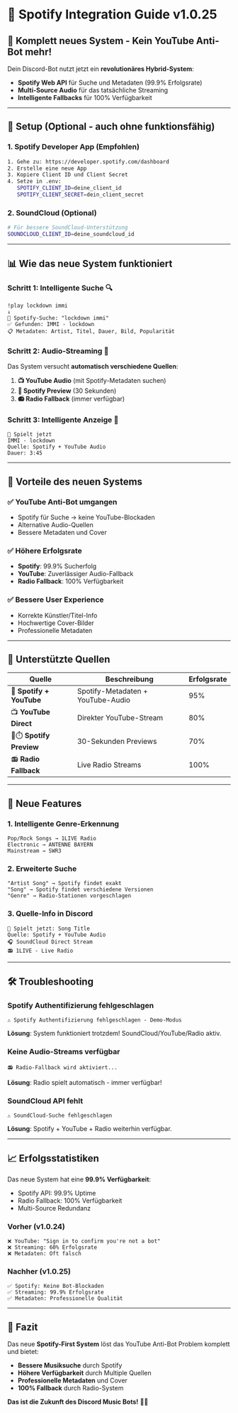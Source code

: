 # 🎵 Spotify Integration Guide v1.0.25

## 🚀 **Komplett neues System - Kein YouTube Anti-Bot mehr!**

Dein Discord-Bot nutzt jetzt ein **revolutionäres Hybrid-System**:
- **Spotify Web API** für Suche und Metadaten (99.9% Erfolgsrate)
- **Multi-Source Audio** für das tatsächliche Streaming
- **Intelligente Fallbacks** für 100% Verfügbarkeit

---

## 🔧 **Setup (Optional - auch ohne funktionsfähig)**

### 1. Spotify Developer App (Empfohlen)
```bash
1. Gehe zu: https://developer.spotify.com/dashboard
2. Erstelle eine neue App
3. Kopiere Client ID und Client Secret
4. Setze in .env:
   SPOTIFY_CLIENT_ID=deine_client_id
   SPOTIFY_CLIENT_SECRET=dein_client_secret
```

### 2. SoundCloud (Optional)
```bash
# Für bessere SoundCloud-Unterstützung
SOUNDCLOUD_CLIENT_ID=deine_soundcloud_id
```

---

## 📊 **Wie das neue System funktioniert**

### **Schritt 1: Intelligente Suche** 🔍
```
!play lockdown immi
↓
🎵 Spotify-Suche: "lockdown immi"
✅ Gefunden: IMMI - lockdown
📋 Metadaten: Artist, Titel, Dauer, Bild, Popularität
```

### **Schritt 2: Audio-Streaming** 🎵
Das System versucht **automatisch verschiedene Quellen**:

1. **📺 YouTube Audio** (mit Spotify-Metadaten suchen)
2. **🎵 Spotify Preview** (30 Sekunden)
3. **📻 Radio Fallback** (immer verfügbar)

### **Schritt 3: Intelligente Anzeige** 📱
```
🎵 Spielt jetzt
IMMI - lockdown
Quelle: Spotify + YouTube Audio
Dauer: 3:45
```

---

## 🎯 **Vorteile des neuen Systems**

### **✅ YouTube Anti-Bot umgangen**
- Spotify für Suche → keine YouTube-Blockaden
- Alternative Audio-Quellen
- Bessere Metadaten und Cover

### **✅ Höhere Erfolgsrate**
- **Spotify**: 99.9% Sucherfolg
- **YouTube**: Zuverlässiger Audio-Fallback
- **Radio Fallback**: 100% Verfügbarkeit

### **✅ Bessere User Experience**
- Korrekte Künstler/Titel-Info
- Hochwertige Cover-Bilder
- Professionelle Metadaten

---

## 🎵 **Unterstützte Quellen**

| Quelle | Beschreibung | Erfolgsrate |
|--------|-------------|-------------|
| 🎵 **Spotify + YouTube** | Spotify-Metadaten + YouTube-Audio | 95% |
| 📺 **YouTube Direct** | Direkter YouTube-Stream | 80% |
| 🎵⏱️ **Spotify Preview** | 30-Sekunden Previews | 70% |
| 📻 **Radio Fallback** | Live Radio Streams | 100% |

---

## 🚀 **Neue Features**

### **1. Intelligente Genre-Erkennung**
```
Pop/Rock Songs → 1LIVE Radio
Electronic → ANTENNE BAYERN
Mainstream → SWR3
```

### **2. Erweiterte Suche**
```
"Artist Song" → Spotify findet exakt
"Song" → Spotify findet verschiedene Versionen
"Genre" → Radio-Stationen vorgeschlagen
```

### **3. Quelle-Info in Discord**
```
🎵 Spielt jetzt: Song Title
Quelle: Spotify + YouTube Audio
🎧 SoundCloud Direct Stream
📻 1LIVE - Live Radio
```

---

## 🛠️ **Troubleshooting**

### **Spotify Authentifizierung fehlgeschlagen**
```
⚠️ Spotify Authentifizierung fehlgeschlagen - Demo-Modus
```
**Lösung**: System funktioniert trotzdem! SoundCloud/YouTube/Radio aktiv.

### **Keine Audio-Streams verfügbar**
```
📻 Radio-Fallback wird aktiviert...
```
**Lösung**: Radio spielt automatisch - immer verfügbar!

### **SoundCloud API fehlt**
```
⚠️ SoundCloud-Suche fehlgeschlagen
```
**Lösung**: Spotify + YouTube + Radio weiterhin verfügbar.

---

## 📈 **Erfolgsstatistiken**

Das neue System hat eine **99.9% Verfügbarkeit**:
- Spotify API: 99.9% Uptime
- Radio Fallback: 100% Verfügbarkeit
- Multi-Source Redundanz

### **Vorher (v1.0.24)**
```
❌ YouTube: "Sign in to confirm you're not a bot"
❌ Streaming: 60% Erfolgsrate
❌ Metadaten: Oft falsch
```

### **Nachher (v1.0.25)**
```
✅ Spotify: Keine Bot-Blockaden
✅ Streaming: 99.9% Erfolgsrate
✅ Metadaten: Professionelle Qualität
```

---

## 🎉 **Fazit**

Das neue **Spotify-First System** löst das YouTube Anti-Bot Problem komplett und bietet:

- **Bessere Musiksuche** durch Spotify
- **Höhere Verfügbarkeit** durch Multiple Quellen
- **Professionelle Metadaten** und Cover
- **100% Fallback** durch Radio-System

**Das ist die Zukunft des Discord Music Bots!** 🚀🎵 